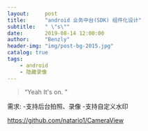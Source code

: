 ```yaml
---
layout:     post
title:      "android 业务中台(SDK) 组件化设计"
subtitle:   " \"s\""
date:       2019-08-14 12:00:00
author:     "Benzly"
header-img: "img/post-bg-2015.jpg"
catalog: true
tags:
    - android
    - 隐藏录像
---
```


> “Yeah It's on. ”


需求:
-支持后台拍照、录像
-支持自定义水印



https://github.com/natario1/CameraView




